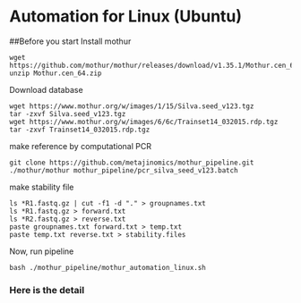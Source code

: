 # Automation for Linux (Ubuntu)

##Before you start
Install mothur
```
wget https://github.com/mothur/mothur/releases/download/v1.35.1/Mothur.cen_64.zip
unzip Mothur.cen_64.zip
```
Download database
```
wget https://www.mothur.org/w/images/1/15/Silva.seed_v123.tgz
tar -zxvf Silva.seed_v123.tgz
wget https://www.mothur.org/w/images/6/6c/Trainset14_032015.rdp.tgz
tar -zxvf Trainset14_032015.rdp.tgz
```

make reference by computational PCR
```
git clone https://github.com/metajinomics/mothur_pipeline.git
./mothur/mothur mothur_pipeline/pcr_silva_seed_v123.batch
```
make stability file
```
ls *R1.fastq.gz | cut -f1 -d "." > groupnames.txt
ls *R1.fastq.gz > forward.txt
ls *R2.fastq.gz > reverse.txt
paste groupnames.txt forward.txt > temp.txt
paste temp.txt reverse.txt > stability.files
```
Now, run pipeline
```
bash ./mothur_pipeline/mothur_automation_linux.sh
```

### Here is the detail
